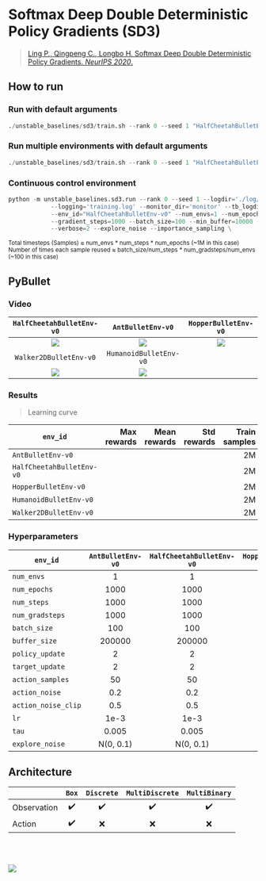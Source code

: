 # Softmax Deep Double Deterministic Policy Gradients (SD3)

> [Ling P., Qingpeng C., Longbo H. Softmax Deep Double Deterministic Policy Gradients. *NeurIPS 2020*.](https://arxiv.org/abs/2010.09177)



## How to run

### Run with default arguments
```python
./unstable_baselines/sd3/train.sh --rank 0 --seed 1 "HalfCheetahBulletEnv-v0"
```

### Run multiple environments with default arguments
```python
./unstable_baselines/sd3/train.sh --rank 0 --seed 1 "HalfCheetahBulletEnv-v0" "AntBulletEnv-v0"
```

### Continuous control environment
```python
python -m unstable_baselines.sd3.run --rank 0 --seed 1 --logdir='./log/{env_id}/sd3/{rank}' \
            --logging='training.log' --monitor_dir='monitor' --tb_logdir='' --model_dir='model' \
            --env_id="HalfCheetahBulletEnv-v0" --num_envs=1 --num_epochs=1000 --num_steps=1000 \
            --gradient_steps=1000 --batch_size=100 --min_buffer=10000 --buffer_size=200000 \
            --verbose=2 --explore_noise --importance_sampling \
```

<sup>Total timesteps (Samples) ≈ num_envs * num_steps * num_epochs (~1M in this case)</sup><br>
<sup>Number of times each sample reused ≈ batch_size/num_steps * num_gradsteps/num_envs (~100 in this case)</sup><br>


## PyBullet

### Video


|`HalfCheetahBulletEnv-v0`|`AntBulletEnv-v0`|`HopperBulletEnv-v0`
|:-:|:-:|:-:|
|<img src="https://github.com/Ending2015a/unstable_baselines_assets/blob/master/images/sd3.HalfCheetahBulletEnv-v0.eval.gif" />|<img src="https://github.com/Ending2015a/unstable_baselines_assets/blob/master/images/sd3.AntBulletEnv-v0.eval.gif" />|<img src="https://github.com/Ending2015a/unstable_baselines_assets/blob/master/images/sd3.HopperBulletEnv-v0.eval.gif" />|
|`Walker2DBulletEnv-v0`|`HumanoidBulletEnv-v0`||
|<img src="https://github.com/Ending2015a/unstable_baselines_assets/blob/master/images/sd3.Walker2DBulletEnv-v0.eval.gif" />|<img src="https://github.com/Ending2015a/unstable_baselines_assets/blob/master/images/sd3.HumanoidBulletEnv-v0.eval.gif" />||

### Results

> Learning curve

| `env_id`                  | Max rewards | Mean rewards | Std rewards | Train samples | Train seeds | Eval episodes | Eval seed |
|---------------------------|------------:|-------------:|------------:|--------------:|------------:|--------------:|----------:|
| `AntBulletEnv-v0`         |             |              |             |            2M |           1 |            20 |         0 |
| `HalfCheetahBulletEnv-v0` |             |              |             |            2M |           1 |            20 |         0 |
| `HopperBulletEnv-v0`      |             |              |             |            2M |           1 |            20 |         0 |
| `HumanoidBulletEnv-v0`    |             |              |             |            2M |           1 |            20 |         0 |
| `Walker2DBulletEnv-v0`    |             |              |             |            2M |           1 |            20 |         0 |


### Hyperparameters

| `env_id`            | `AntBulletEnv-v0` | `HalfCheetahBulletEnv-v0` | `HopperBulletEnv-v0` | `HumanoidBulletEnv-v0` | `Walker2DBulletEnv-v0` |
|---------------------|:-----------------:|:-------------------------:|:--------------------:|:----------------------:|:----------------------:|
| `num_envs`          |         1         |             1             |           1          |            4           |            1           |
| `num_epochs`        |        1000       |            1000           |         1000         |          1000          |          1000          |
| `num_steps`         |        1000       |            1000           |         1000         |          1000          |          1000          |
| `num_gradsteps`     |        1000       |            1000           |         1000         |          1000          |          1000          |
| `batch_size`        |        100        |            100            |          100         |           100          |           100          |
| `buffer_size`       |       200000      |           200000          |        200000        |         200000         |         200000         |
| `policy_update`     |         2         |             2             |           2          |            2           |            2           |
| `target_update`     |         2         |             2             |           2          |            2           |            2           |
| `action_samples`    |         50        |             50            |          50          |           50           |           50           |
| `action_noise`      |        0.2        |            0.2            |          0.2         |           0.2          |           0.2          |
| `action_noise_clip` |        0.5        |            0.5            |          0.5         |           0.5          |           0.5          |
| `lr`                |        1e-3       |            1e-3           |         1e-3         |          1e-3          |          1e-3          |
| `tau`               |       0.005       |           0.005           |         0.005        |          0.005         |          0.005         |
| `explore_noise`     |     N(0, 0.1)     |         N(0, 0.1)         |       N(0, 0.1)      |        N(0, 0.1)       |        N(0, 0.1)       |


## Architecture

|             |        `Box`       |     `Discrete`     |   `MultiDiscrete`  |    `MultiBinary`   |
|-------------|:------------------:|:------------------:|:------------------:|:------------------:|
| Observation | :heavy_check_mark: | :heavy_check_mark: | :heavy_check_mark: | :heavy_check_mark: |
| Action      | :heavy_check_mark: |         :x:        |         :x:        |         :x:        |


<br/>
<br/>

![](https://g.gravizo.com/source/svg/sd3_arch?https%3A%2F%2Fraw.githubusercontent.com%2FEnding2015a%2Funstable_baselines_assets%2Fmaster%2Fscripts%2Farch%2Fsd3.arch.md)



